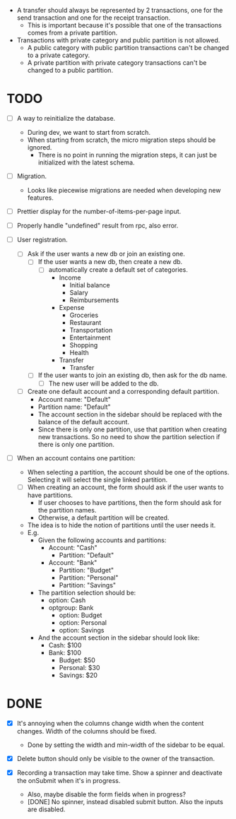 - A transfer should always be represented by 2 transactions, one for the send
  transaction and one for the receipt transaction.
  - This is important because it's possible that one of the transactions comes
    from a private partition.
- Transactions with private category and public partition is not allowed.
  - A public category with public partition transactions can't be changed to a
    private category.
  - A private partition with private category transactions can't be changed to a
    public partition.

# TODO

* [ ] A way to reinitialize the database.
  - During dev, we want to start from scratch.
  - When starting from scratch, the micro migration steps should be ignored.
    - There is no point in running the migration steps, it can just be
      initialized with the latest schema.

* [ ] Migration.
  - Looks like piecewise migrations are needed when developing new features.

* [ ] Prettier display for the number-of-items-per-page input.

* [ ] Properly handle "undefined" result from rpc, also error.

* [ ] User registration.
  * [ ] Ask if the user wants a new db or join an existing one.
    * [ ] If the user wants a new db, then create a new db.
      * [ ] automatically create a default set of categories.
        - Income
          - Initial balance
          - Salary
          - Reimbursements
        - Expense
          - Groceries
          - Restaurant
          - Transportation
          - Entertainment
          - Shopping
          - Health
        - Transfer
          - Transfer
    * [ ] If the user wants to join an existing db, then ask for the db name.
      * [ ] The new user will be added to the db.
  * [ ] Create one default account and a corresponding default partition.
    - Account name: "Default"
    - Partition name: "Default"
    - The account section in the sidebar should be replaced with the balance of
      the default account.
    - Since there is only one partition, use that partition when creating new
      transactions. So no need to show the partition selection if there is only
      one partition.

* [ ] When an account contains one partition:
  - When selecting a partition, the account should be one of the options.
    Selecting it will select the single linked partition.
  - [ ] When creating an account, the form should ask if the user wants to have
    partitions.
    - If user chooses to have partitions, then the form should ask for the
      partition names.
    - Otherwise, a default partition will be created.
  - The idea is to hide the notion of partitions until the user needs it.
  - E.g.
    - Given the following accounts and partitions:
      - Account: "Cash"
        - Partition: "Default"
      - Account: "Bank"
        - Partition: "Budget"
        - Partition: "Personal"
        - Partition: "Savings"
    - The partition selection should be:
      - option: Cash
      - optgroup: Bank
        - option: Budget
        - option: Personal
        - option: Savings
    - And the account section in the sidebar should look like:
      - Cash:        $100
      - Bank:        $100
        - Budget:     $50
        - Personal:   $30
        - Savings:    $20

# DONE

* [X] It's annoying when the columns change width when the content changes.
  Width of the columns should be fixed.
  * Done by setting the width and min-width of the sidebar to be equal.

* [X] Delete button should only be visible to the owner of the transaction.

* [X] Recording a transaction may take time. Show a spinner and deactivate the
  onSubmit when it's in progress.
  - Also, maybe disable the form fields when in progress?
  - [DONE] No spinner, instead disabled submit button. Also the inputs are
    disabled.
